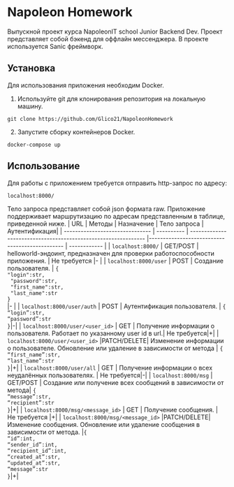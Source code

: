 # Napoleon Homework
Выпускной проект курса NapoleonIT school Junior Backend Dev.
Проект представляет собой бэкенд для оффлайн мессенджера.
В проекте используется Sanic фреймворк.
## Установка
Для использования приложения необходим Docker.
1. Используйте git для клонирования репозитория на локальную машину.
```
git clone https://github.com/Glico21/NapoleonHomework
```
2. Запустите сборку контейнеров Docker.
```
docker-compose up
```
## Использование
Для работы с приложением требуется отправить http-запрос по адресу:
```
localhost:8000/
```
Тело запроса представляет собой json формата raw.
Приложение поддерживает маршрутизацию по адресам представленным в таблице, приведенной ниже.
|                URL              |   Методы   |                                                                             Назначение    |                                                        Тело запроса  |Аутентификация|
| ------------------------------- | ---------- | --------------------------------------------------------------  |----------------------------------------------- | ------------ |
|          ```localhost:8000/```        |  GET/POST  |           helloworld-эндоинт, предназначен для проверки работоспособности приложения.     |                                                        Не требуется  |-  |
|        ```localhost:8000/user```      |    POST    |                                                                 Создание пользователя.    |  ```{```<br>```"login":str,``` <br>  ``` "password":str,``` <br>``` "first_name":str,```<br> ``` "last_name":str```<br> ```}```<br>|- |
|     ```localhost:8000/user/auth```    |    POST    |                                                            Аутентификация пользователя.   |                                        ```{```<br> ```“login”:str,```<br> ```“password”:str```<br> ```}```|-|
|  ```localhost:8000/user/<user_id>```  |     GET    |                 Получение информации о пользователя. Работает по указанному user id в url.|                                                          Не требуется|+|
|  ```localhost:8000/user/<user_id>```  |PATCH/DELETE|      Изменение информации о пользователе. Обновление или удаление в зависимости от метода |                                  ```{```<br> ```“first_name”:str,```<br> ```“last_name”:str```<br> ```}```|+|
|     ```localhost:8000/user/all```     |     GET    |                                   Получение информации о всех неудалённых пользователях.  |                                                          Не требуется|-|
|       ```localhost:8000/msg```        |  GET/POST  |                              Создание или получение всех сообщений в зависимости от метода|                                    ```{``` <br>```“message”:str,```<br> ```“recipient”:str```<br> ```}```|+|
| ```localhost:8000/msg/<message_id>``` |      GET   |                                                                     Получение сообщения.  |                                                        Не требуется                                   |+|
| ```localhost:8000/msg/<message_id>``` |PATCH/DELETE|Изменение сообщения. Обновление или удаление сообщения в зависимости от метода.            |```{```<br> ```“id”:int,```<br> ```“sender_id”:int,```<br> ```“recipient_id”:int,``` <br>```“created_at”:str,```<br> ```“updated_at”:str,```<br> ```“message”:str```<br> ```}```|+|
